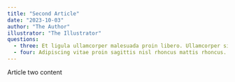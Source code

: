```yaml
---
title: "Second Article"
date: "2023-10-03"
author: "The Author"
illustrator: "The Illustrator"
questions:
  - three: Et ligula ullamcorper malesuada proin libero. Ullamcorper sit amet risus nullam.
  - four: Adipiscing vitae proin sagittis nisl rhoncus mattis rhoncus.
---
```


Article two content